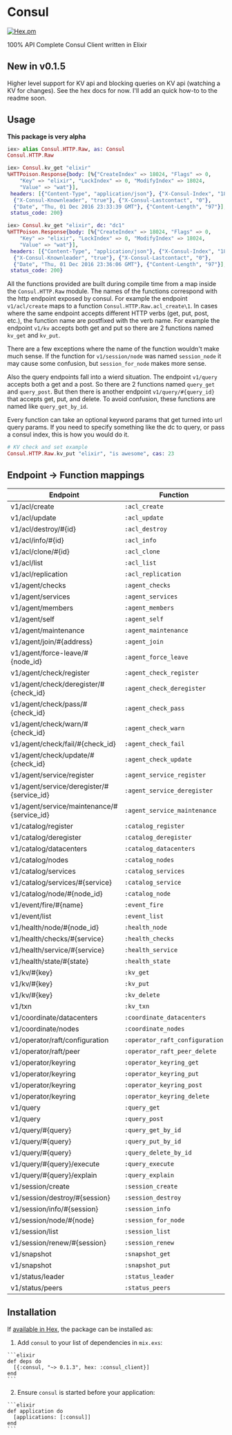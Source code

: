 # Consul

[![Hex.pm](https://img.shields.io/hexpm/v/consul_client.svg)](https://hex.pm/packages/consul_client)

100% API Complete Consul Client written in Elixir

## New in v0.1.5

Higher level support for KV api and blocking queries on KV api (watching a KV for changes).
See the hex docs for now. I'll add an quick how-to to the readme soon.

## Usage

**This package is very alpha**

```elixir
iex> alias Consul.HTTP.Raw, as: Consul
Consul.HTTP.Raw

iex> Consul.kv_get "elixir"
%HTTPoison.Response{body: [%{"CreateIndex" => 18024, "Flags" => 0,
    "Key" => "elixir", "LockIndex" => 0, "ModifyIndex" => 18024,
    "Value" => "wat"}],
 headers: [{"Content-Type", "application/json"}, {"X-Consul-Index", "18024"},
  {"X-Consul-Knownleader", "true"}, {"X-Consul-Lastcontact", "0"},
  {"Date", "Thu, 01 Dec 2016 23:33:39 GMT"}, {"Content-Length", "97"}],
 status_code: 200}

iex> Consul.kv_get "elixir", dc: "dc1"
%HTTPoison.Response{body: [%{"CreateIndex" => 18024, "Flags" => 0,
    "Key" => "elixir", "LockIndex" => 0, "ModifyIndex" => 18024,
    "Value" => "wat"}],
 headers: [{"Content-Type", "application/json"}, {"X-Consul-Index", "18024"},
  {"X-Consul-Knownleader", "true"}, {"X-Consul-Lastcontact", "0"},
  {"Date", "Thu, 01 Dec 2016 23:36:06 GMT"}, {"Content-Length", "97"}],
 status_code: 200}
```

All the functions provided are built during compile time from a map inside the
`Consul.HTTP.Raw` module. The names of the functions correspond with the http
endpoint exposed by consul. For example the endpoint `v1/acl/create` maps to a
function `Consul.HTTP.Raw.acl_create\1`. In cases where the same endpoint
accepts different HTTP verbs (get, put, post, etc.), the function name are
postfixed with the verb name. For example the endpoint `v1/kv` accepts both get
and put so there are 2 functions named `kv_get` and `kv_put`.

There are a few exceptions where the name of the function wouldn't make much
sense. If the function for `v1/session/node` was named `session_node` it may
cause some confusion, but `session_for_node` makes more sense.

Also the query endpoints fall into a wierd situation. The endpoint `v1/query`
accepts both a get and a post. So there are 2 functions named `query_get` and
`query_post`. But then there is another endpoint `v1/query/#{query_id}` that
accepts get, put, and delete. To avoid confusion, these functions are named
like `query_get_by_id`.

Every function can take an optional keyword params that get turned into url
query params. If you need to specify something like the dc to query, or pass
a consul index, this is how you would do it.

```elixir
# KV check and set example
Consul.HTTP.Raw.kv_put "elixir", "is awesome", cas: 23
```

## Endpoint -> Function mappings

|Endpoint                                   |Function|
|-------------------------------------------|---------------------------|
|v1/acl/create                              | `:acl_create`|
|v1/acl/update                              | `:acl_update`|
|v1/acl/destroy/#{id}                       | `:acl_destroy`|
|v1/acl/info/#{id}                          | `:acl_info`|
|v1/acl/clone/#{id}                         | `:acl_clone`|
|v1/acl/list                                | `:acl_list`|
|v1/acl/replication                         | `:acl_replication`|
|v1/agent/checks                            | `:agent_checks`|
|v1/agent/services                          | `:agent_services`|
|v1/agent/members                           | `:agent_members`|
|v1/agent/self                              | `:agent_self`|
|v1/agent/maintenance                       | `:agent_maintenance`|
|v1/agent/join/#{address}                   | `:agent_join`|
|v1/agent/force-leave/#{node_id}            | `:agent_force_leave`|
|v1/agent/check/register                    | `:agent_check_register`|
|v1/agent/check/deregister/#{check_id}      | `:agent_check_deregister`|
|v1/agent/check/pass/#{check_id}            | `:agent_check_pass`|
|v1/agent/check/warn/#{check_id}            | `:agent_check_warn`|
|v1/agent/check/fail/#{check_id}            | `:agent_check_fail`|
|v1/agent/check/update/#{check_id}          | `:agent_check_update`|
|v1/agent/service/register                  | `:agent_service_register`|
|v1/agent/service/deregister/#{service_id}  | `:agent_service_deregister`|
|v1/agent/service/maintenance/#{service_id} | `:agent_service_maintenance`|
|v1/catalog/register                        | `:catalog_register`|
|v1/catalog/deregister                      | `:catalog_deregister`|
|v1/catalog/datacenters                     | `:catalog_datacenters`|
|v1/catalog/nodes                           | `:catalog_nodes`|
|v1/catalog/services                        | `:catalog_services`|
|v1/catalog/services/#{service}             | `:catalog_service`|
|v1/catalog/node/#{node_id}                 | `:catalog_node`|
|v1/event/fire/#{name}                      | `:event_fire`|
|v1/event/list                              | `:event_list`|
|v1/health/node/#{node_id}                  | `:health_node`|
|v1/health/checks/#{service}                | `:health_checks`|
|v1/health/service/#{service}               | `:health_service`|
|v1/health/state/#{state}                   | `:health_state`|
|v1/kv/#{key}                               | `:kv_get`|
|v1/kv/#{key}                               | `:kv_put`|
|v1/kv/#{key}                               | `:kv_delete`|
|v1/txn                                     | `:kv_txn`|
|v1/coordinate/datacenters                  | `:coordinate_datacenters`|
|v1/coordinate/nodes                        | `:coordinate_nodes`|
|v1/operator/raft/configuration             | `:operator_raft_configuration`|
|v1/operator/raft/peer                      | `:operator_raft_peer_delete`|
|v1/operator/keyring                        | `:operator_keyring_get`|
|v1/operator/keyring                        | `:operator_keyring_put`|
|v1/operator/keyring                        | `:operator_keyring_post`|
|v1/operator/keyring                        | `:operator_keyring_delete`|
|v1/query                                   | `:query_get`|
|v1/query                                   | `:query_post`|
|v1/query/#{query}                          | `:query_get_by_id`|
|v1/query/#{query}                          | `:query_put_by_id`|
|v1/query/#{query}                          | `:query_delete_by_id`|
|v1/query/#{query}/execute                  | `:query_execute`|
|v1/query/#{query}/explain                  | `:query_explain`|
|v1/session/create                          | `:session_create`|
|v1/session/destroy/#{session}              | `:session_destroy`|
|v1/session/info/#{session}                 | `:session_info`|
|v1/session/node/#{node}                    | `:session_for_node`|
|v1/session/list                            | `:session_list`|
|v1/session/renew/#{session}                | `:session_renew`|
|v1/snapshot                                | `:snapshot_get`|
|v1/snapshot                                | `:snapshot_put`|
|v1/status/leader                           | `:status_leader`|
|v1/status/peers                            | `:status_peers`|

## Installation

If [available in Hex](https://hex.pm/docs/publish), the package can be installed as:

  1. Add `consul` to your list of dependencies in `mix.exs`:

    ```elixir
    def deps do
      [{:consul, "~> 0.1.3", hex: :consul_client}]
    end
    ```

  2. Ensure `consul` is started before your application:

    ```elixir
    def application do
      [applications: [:consul]]
    end
    ```
